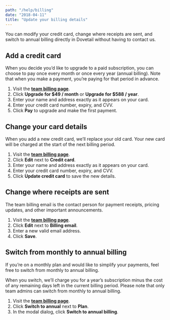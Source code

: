 ```yaml
---
path: "/help/billing"
date: "2018-04-11"
title: "Update your billing details"
---
```


You can modify your credit card, change where receipts are sent, and switch to annual billing directly in Dovetail without having to contact us.

## Add a credit card

When you decide you’d like to upgrade to a paid subscription, you can choose to pay once every month or once every year (annual billing). Note that when you make a payment, you’re paying for that period in advance.

1.  Visit the **[team billing page](/team/billing)**.
1.  Click **Upgrade for $49 / month** or **Upgrade for $588 / year**.
1.  Enter your name and address exactly as it appears on your card.
1.  Enter your credit card number, expiry, and CVV.
1.  Click **Pay** to upgrade and make the first payment.

## Change your card details

When you add a new credit card, we’ll replace your old card. Your new card will be charged at the start of the next billing period.

1.  Visit the **[team billing page](/team/billing)**.
1.  Click **Edit** next to **Credit card**.
1.  Enter your name and address exactly as it appears on your card.
1.  Enter your credit card number, expiry, and CVV.
1.  Click **Update credit card** to save the new details.

## Change where receipts are sent

The team billing email is the contact person for payment receipts, pricing updates, and other important announcements.

1.  Visit the **[team billing page](/team/billing)**.
1.  Click **Edit** next to **Billing email**.
1.  Enter a new valid email address.
1.  Click **Save**.

## Switch from monthly to annual billing

If you’re on a monthly plan and would like to simplify your payments, feel free to switch from monthly to annual billing.

When you switch, we’ll charge you for a year’s subscription minus the cost of any remaining days left in the current billing period. Please note that only team admins can switch from monthly to annual billing.

1.  Visit the **[team billing page](/team/billing)**.
1.  Click **Switch to annual** next to **Plan**.
1.  In the modal dialog, click **Switch to annual billing**.
